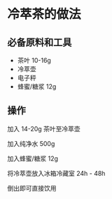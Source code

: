
# 冷萃茶的做法


## 必备原料和工具

- 茶叶 10-16g
- 冷萃壶
- 电子秤
- 蜂蜜/糖浆 12g


## 操作

加入 14-20g 茶叶至冷萃壶

加入纯净水 500g

加入蜂蜜/糖浆 12g

将冷萃壶放入冰箱冷藏室 24h - 48h

倒出即可直接饮用


